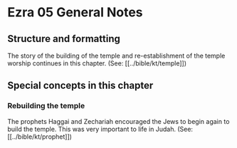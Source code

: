 # Ezra 05 General Notes

## Structure and formatting

The story of the building of the temple and re-establishment of the temple worship continues in this chapter. (See: [[../bible/kt/temple]])

## Special concepts in this chapter

### Rebuilding the temple

The prophets Haggai and Zechariah encouraged the Jews to begin again to build the temple. This was very important to life in Judah. (See: [[../bible/kt/prophet]])